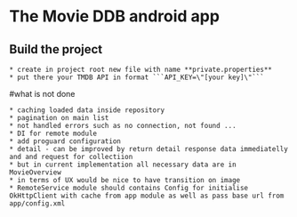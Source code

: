 # The Movie DDB android app

## Build the project

    * create in project root new file with name **private.properties**
    * put there your TMDB API in format ```API_KEY=\"[your key]\"```


#what is not done

    * caching loaded data inside repository
    * pagination on main list
    * not handled errors such as no connection, not found ...
    * DI for remote module
    * add proguard configuration
    * detail - can be improved by return detail response data immediatelly and and request for collectiion
    * but in current implementation all necessary data are in MovieOverview
    * in terms of UX would be nice to have transition on image
    * RemoteService module should contains Config for initialise OkHttpClient with cache from app module as well as pass base url from app/config.xml